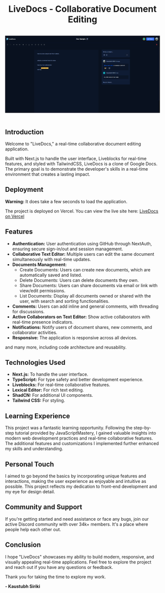 <div align="center">

  <h1 align="center">LiveDocs - Collaborative Document Editing</h1>

  <br />
  <div class="image-placeholder">
    <img src="public/live-docs-sample.png" alt="LiveDocs Screenshot"> </img>
  </div>
  <br />
</div>

## Introduction

Welcome to "LiveDocs," a real-time collaborative document editing application. 

Built with Next.js to handle the user interface, Liveblocks for real-time features, and styled with TailwindCSS, LiveDocs is a clone of Google Docs. The primary goal is to demonstrate the developer's skills in a real-time environment that creates a lasting impact.

## Deployment

**Warning:** It does take a few seconds to load the application.

The project is deployed on Vercel. You can view the live site here: [LiveDocs on Vercel](https://live-docs-main.vercel.app)

## Features

- **Authentication:** User authentication using GitHub through NextAuth, ensuring secure sign-in/out and session management.
- **Collaborative Text Editor:** Multiple users can edit the same document simultaneously with real-time updates.
- **Documents Management:**
  - Create Documents: Users can create new documents, which are automatically saved and listed.
  - Delete Documents: Users can delete documents they own.
  - Share Documents: Users can share documents via email or link with view/edit permissions.
  - List Documents: Display all documents owned or shared with the user, with search and sorting functionalities.
- **Comments:** Users can add inline and general comments, with threading for discussions.
- **Active Collaborators on Text Editor:** Show active collaborators with real-time presence indicators.
- **Notifications:** Notify users of document shares, new comments, and collaborator activities.
- **Responsive:** The application is responsive across all devices.

and many more, including code architecture and reusability.

## Technologies Used

- **Next.js:** To handle the user interface.
- **TypeScript:** For type safety and better development experience.
- **Liveblocks:** For real-time collaborative features.
- **Lexical Editor:** For rich text editing.
- **ShadCN:** For additional UI components.
- **Tailwind CSS:** For styling.

## Learning Experience

This project was a fantastic learning opportunity. Following the step-by-step tutorial provided by JavaScriptMastery, I gained valuable insights into modern web development practices and real-time collaborative features. The additional features and customizations I implemented further enhanced my skills and understanding.

## Personal Touch

I aimed to go beyond the basics by incorporating unique features and interactions, making the user experience as enjoyable and intuitive as possible. This project reflects my dedication to front-end development and my eye for design detail.

## Community and Support

If you're getting started and need assistance or face any bugs, join our active Discord community with over 34k+ members. It's a place where people help each other out.

## Conclusion

I hope "LiveDocs" showcases my ability to build modern, responsive, and visually appealing real-time applications. Feel free to explore the project and reach out if you have any questions or feedback.

Thank you for taking the time to explore my work.

<div align="left">
  <strong>- Kaustubh Siriki</strong>
</div>
